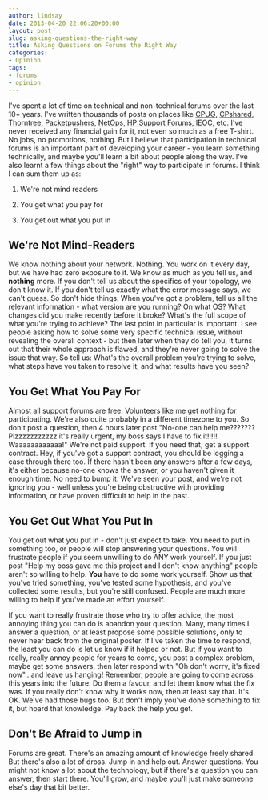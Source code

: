 ```yaml
---
author: lindsay
date: 2013-04-20 22:06:20+00:00
layout: post
slug: asking-questions-the-right-way
title: Asking Questions on Forums the Right Way
categories:
- Opinion
tags:
- forums
- opinion
---
```


I've spent a lot of time on technical and non-technical forums over the last 10+ years. I've written thousands of posts on places like [CPUG](http://cpug.org), [CPshared](http://cpshared.com), [Thorntree](http://thorntree.lonelyplanet.com), [Packetpushers](http://forum.packetpushers.net), [NetOps](http://www.netopscommunity.net), [HP Support Forums](http://h30499.www3.hp.com/t5/Network-Management-Openview-NNM/ct-p/sws-NNM), [IEOC](http://ieoc.com), etc. I've never received any financial gain for it, not even so much as a free T-shirt. No jobs, no promotions, nothing. But I believe that participation in technical forums is an important part of developing your career - you learn something technically, and maybe you'll learn a bit about people along the way. I've also learnt a few things about the "right" way to participate in forums. I think I can sum them up as:


  1. We're not mind readers

  2. You get what you pay for

  3. You get out what you put in


## We're Not Mind-Readers


We know nothing about your network. Nothing. You work on it every day, but we have had zero exposure to it. We know as much as you tell us, and **nothing** more. If you don't tell us about the specifics of your topology, we don't know it. If you don't tell us exactly what the error message says, we can't guess. So don't hide things. When you've got a problem, tell us all the relevant information - what version are you running? On what OS? What changes did you make recently before it broke? What's the full scope of what you're trying to achieve? The last point in particular is important. I see people asking how to solve some very specific technical issue, without revealing the overall context - but then later when they do tell you, it turns out that their whole approach is flawed, and they're never going to solve the issue that way. So tell us: What's the overall problem you're trying to solve, what steps have you taken to resolve it, and what results have you seen?


## You Get What You Pay For


Almost all support forums are free. Volunteers like me get nothing for participating. We're also quite probably in a different timezone to you. So don't post a question, then 4 hours later post "No-one can help me??????? Plzzzzzzzzzzz it's really urgent, my boss says I have to fix it!!!!! Waaaaaaaaaaaa!" We're not paid support. If you need that, get a support contract. Hey, if you've got a support contract, you should be logging a case through there too. If there hasn't been any answers after a few days, it's either because no-one knows the answer, or you haven't given it enough time. No need to bump it. We've seen your post, and we're not ignoring you - well unless you're being obstructive with providing information, or have proven difficult to help in the past.


## You Get Out What You Put In


You get out what you put in - don't just expect to take. You need to put in something too, or people will stop answering your questions. You will frustrate people if you seem unwilling to do ANY work yourself. If you just post "Help my boss gave me this project and I don't know anything" people aren't so willing to help. **You** have to do some work yourself. Show us that you've tried something, you've tested some hypothesis, and you've collected some results, but you're still confused. People are much more willing to help if you've made an effort yourself.

If you want to really frustrate those who try to offer advice, the most annoying thing you can do is abandon your question. Many, many times I answer a question, or at least propose some possible solutions, only to never hear back from the original poster. If I've taken the time to respond, the least you can do is let us know if it helped or not. But if you want to really, really annoy people for years to come, you post a complex problem, maybe get some answers, then later respond with "Oh don't worry, it's fixed now"...and leave us hanging! Remember, people are going to come across this years into the future. Do them a favour, and let them know what the fix was. If you really don't know why it works now, then at least say that. It's OK. We've had those bugs too. But don't imply you've done something to fix it, but hoard that knowledge. Pay back the help you get.


## Don't Be Afraid to Jump in


Forums are great. There's an amazing amount of knowledge freely shared. But there's also a lot of dross. Jump in and help out. Answer questions. You might not know a lot about the technology, but if there's a question you can answer, then start there. You'll grow, and maybe you'll just make someone else's day that bit better.
